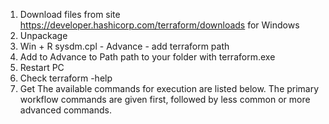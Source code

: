 1. Download files from site https://developer.hashicorp.com/terraform/downloads for Windows
2. Unpackage
3. Win + R sysdm.cpl - Advance - add terraform path
4. Add to Advance to Path path to your folder with terraform.exe
5. Restart PC
6. Check terraform -help
7. Get 
The available commands for execution are listed below.
The primary workflow commands are given first, followed by
less common or more advanced commands.